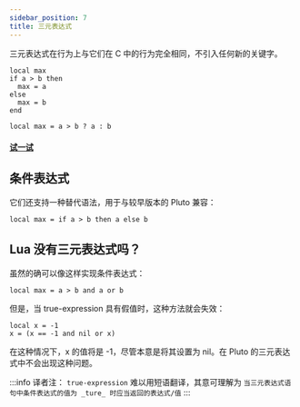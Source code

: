 ```yaml
---
sidebar_position: 7
title: 三元表达式
---
```

三元表达式在行为上与它们在 C 中的行为完全相同，不引入任何新的关键字。
```pluto showLineNumbers title="旧方式"
local max
if a > b then
  max = a
else
  max = b
end
```
```pluto showLineNumbers title="新方式"
local max = a > b ? a : b
```
#### [试一试](https://pluto-lang.org/web/#code=local%20a%20%3D%206%0Alocal%20b%20%3D%209%0A%0Alocal%20max%20%3D%20a%20%3E%20b%20%3F%20a%20%3A%20b%0A%0Aprint(max))

## 条件表达式

它们还支持一种替代语法，用于与较早版本的 Pluto 兼容：
```pluto showLineNumbers
local max = if a > b then a else b
```

## Lua 没有三元表达式吗？

虽然的确可以像这样实现条件表达式：

```pluto
local max = a > b and a or b
```

但是，当 true-expression 具有假值时，这种方法就会失效：

```pluto
local x = -1
x = (x == -1 and nil or x)
```

在这种情况下，x 的值将是 -1，尽管本意是将其设置为 nil。在 Pluto 的三元表达式中不会出现这种问题。

:::info
译者注：
  `true-expression` 难以用短语翻译，其意可理解为 `当三元表达式语句中条件表达式的值为 _ture_ 时应当返回的表达式/值`
:::